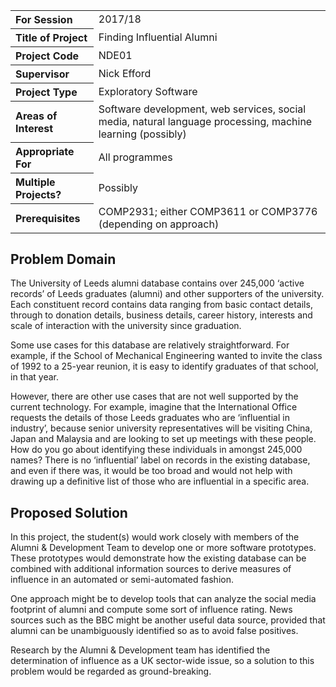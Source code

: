 <table>
<tr>
<th align="left">For Session</th>
<td>2017/18</td>
</tr>
<tr>
<th align="left">Title of Project</th>
<td>Finding Influential Alumni</td>
</tr>
<tr>
<th align="left">Project Code</th>
<td>NDE01</td>
</tr>
<tr>
<th align="left">Supervisor</th>
<td>Nick Efford</td>
</tr>
<tr>
<th align="left">Project Type</th>
<td>Exploratory Software</td>
</tr>
<tr>
<th align="left">Areas of Interest</th>
<td>Software development, web services, social media, natural
language processing, machine learning (possibly)</td>
</tr>
<tr>
<th align="left">Appropriate For</th>
<td>All programmes</td>
</tr>
<tr>
<th align="left">Multiple Projects?</th>
<td>Possibly</td>
</tr>
<tr>
<th align="left">Prerequisites</th>
<td>COMP2931; either COMP3611 or COMP3776 (depending on approach)</td>
</tr>
</table>

## Problem Domain

The University of Leeds alumni database contains over 245,000 ‘active records’
of Leeds graduates (alumni) and other supporters of the university. Each
constituent record contains data ranging from basic contact details, through
to donation details, business details, career history, interests and scale of
interaction with the university since graduation.

Some use cases for this database are relatively straightforward. For example,
if the School of Mechanical Engineering wanted to invite the class of 1992
to a 25-year reunion, it is easy to identify graduates of that school, in
that year.

However, there are other use cases that are not well supported by the current
technology. For example, imagine that the International Office requests the
details of those Leeds graduates who are ‘influential in industry’, because
senior university representatives will be visiting China, Japan and Malaysia
and are looking to set up meetings with these people. How do you go about
identifying these individuals in amongst 245,000 names? There is no
‘influential’ label on records in the existing database, and even if there
was, it would be too broad and would not help with drawing up a definitive
list of those who are influential in a specific area.

## Proposed Solution

In this project, the student(s) would work closely with members of the
Alumni & Development Team to develop one or more software prototypes. These
prototypes would demonstrate how the existing database can be combined with
additional information sources to derive measures of influence in an
automated or semi-automated fashion.

One approach might be to develop tools that can analyze the social media
footprint of alumni and compute some sort of influence rating.  News sources
such as the BBC might be another useful data source, provided that alumni
can be unambiguously identified so as to avoid false positives.

Research by the Alumni & Development team has identified the determination of
influence as a UK sector-wide issue, so a solution to this problem would be
regarded as ground-breaking.

